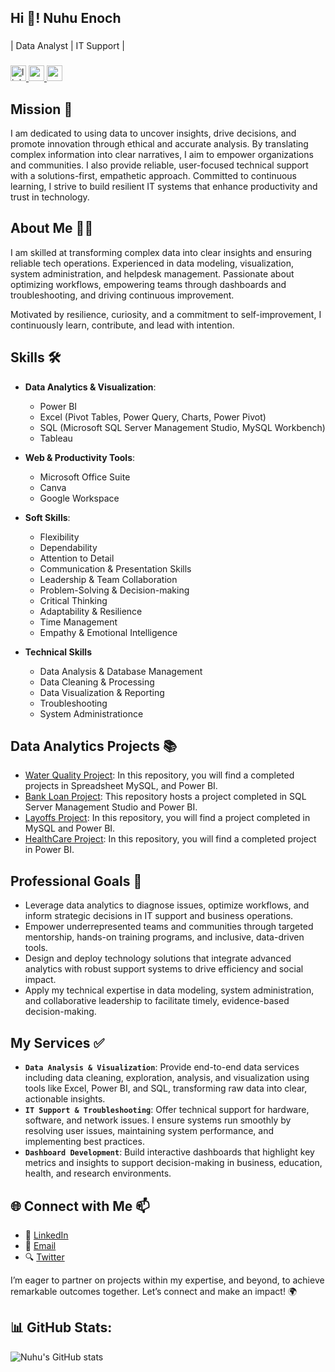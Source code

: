 <h2 align="left">Hi 👋! Nuhu Enoch</h2>  

###

<p align="left">| Data Analyst | IT Support |</p>

###

<div align="left">
  <a href="https://www.linkedin.com/in/nuhu-enoch" target="_blank" rel="noopener noreferrer">
    <img src="https://img.shields.io/static/v1?message=Connect&logo=linkedin&label=LinkedIn&color=403d39&logoColor=white&labelColor=0077B5&style=flat" height="25" alt="linkedin logo" />
  </a>
  <a href="mailto:nuhuenochjr26@gmail.com" target="_blank" rel="noopener noreferrer">
    <img src="https://img.shields.io/static/v1?message=Contact&logo=gmail&label=Email&color=403d39&logoColor=white&labelColor=D14836&style=flat" height="25" alt="gmail logo" />
  </a>
  <a href="https://www.avitech.com/" target="_blank" rel="noopener noreferrer">
    <img src="https://img.shields.io/static/v1?message=Website&label=AviTech&color=403d39&logoColor=&labelColor=8ac926&style=flat" height="25" />
  </a>
</div>

###

## Mission :dart:
I am dedicated to using data to uncover insights, drive decisions, and promote innovation through ethical and accurate analysis. By translating complex information into clear narratives, I aim to empower organizations and communities. I also provide reliable, user-focused technical support with a solutions-first, empathetic approach. Committed to continuous learning, I strive to build resilient IT systems that enhance productivity and trust in technology.

## About Me :man_technologist:
I am skilled at transforming complex data into clear insights and ensuring reliable tech operations. Experienced in data modeling, visualization, system administration, and helpdesk management. Passionate about optimizing workflows, empowering teams through dashboards and troubleshooting, and driving continuous improvement.

Motivated by resilience, curiosity, and a commitment to self-improvement, I continuously learn, contribute, and lead with intention.
  
## Skills :hammer_and_wrench:
* **Data Analytics & Visualization**:  
  * Power BI 
  * Excel (Pivot Tables, Power Query, Charts, Power Pivot)
  * SQL (Microsoft SQL Server Management Studio, MySQL Workbench)
  * Tableau 

* **Web & Productivity Tools**:  
  * Microsoft Office Suite
  * Canva
  * Google Workspace 

* **Soft Skills**:  
  * Flexibility
  * Dependability
  * Attention to Detail
  * Communication & Presentation Skills
  * Leadership & Team Collaboration
  * Problem-Solving & Decision-making
  * Critical Thinking
  * Adaptability & Resilience
  * Time Management
  * Empathy & Emotional Intelligence
    
* **Technical Skills**
  * Data Analysis & Database Management
  * Data Cleaning & Processing
  * Data Visualization & Reporting
  * Troubleshooting
  * System Administrationce

## Data Analytics Projects :books:
* [Water Quality Project](https://github.com/enochjr2606/Water-Quality-and-Infrastructure-in-Maji-Ndogo): In this repository, you will find a completed projects in Spreadsheet MySQL, and Power BI.
* [Bank Loan Project](https://github.com/enochjr2606/Bank_Loan_Project): This repository hosts a project completed in SQL Server Management Studio and Power BI.
* [Layoffs Project](https://github.com/enochjr2606/World_Layoffs): In this repository, you will find a project completed in MySQL and Power BI.
* [HealthCare Project](https://github.com/enochjr2606/HealthCare_Project): In this repository, you will find a completed project in Power BI.

## Professional Goals :dart:
* Leverage data analytics to diagnose issues, optimize workflows, and inform strategic decisions in IT support and business operations.
* Empower underrepresented teams and communities through targeted mentorship, hands-on training programs, and inclusive, data-driven tools.
* Design and deploy technology solutions that integrate advanced analytics with robust support systems to drive efficiency and social impact.
* Apply my technical expertise in data modeling, system administration, and collaborative leadership to facilitate timely, evidence-based decision-making.

## My Services :white_check_mark:
* **`Data Analysis & Visualization`**: Provide end-to-end data services including data cleaning, exploration, analysis, and visualization using tools like Excel, Power BI, and SQL, transforming raw data into clear, actionable insights.
* **`IT Support & Troubleshooting`**: Offer technical support for hardware, software, and network issues. I ensure systems run smoothly by resolving user issues, maintaining system performance, and implementing best practices.
* **`Dashboard Development`**: Build interactive dashboards that highlight key metrics and insights to support decision-making in business, education, health, and research environments.

## 🌐 Connect with Me :mailbox:
* :link: [LinkedIn](https://www.linkedin.com/in/nuhu-enoch/)
* :email: [Email](mailto:nuhuenochjr26@gmail.com)
* :mag: [Twitter](https://x.com/Enochjr26)

I’m eager to partner on projects within my expertise, and beyond, to achieve remarkable outcomes together. Let’s connect and make an impact! :earth_africa:      

## 📊 GitHub Stats:  
![Nuhu's GitHub stats](https://github-readme-stats.vercel.app/api?username=enochjr2606&show_icons=true&theme=radical) 










